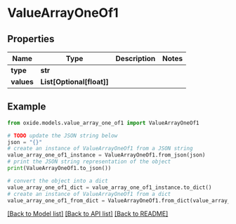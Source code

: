 # ValueArrayOneOf1


## Properties

Name | Type | Description | Notes
------------ | ------------- | ------------- | -------------
**type** | **str** |  | 
**values** | **List[Optional[float]]** |  | 

## Example

```python
from oxide.models.value_array_one_of1 import ValueArrayOneOf1

# TODO update the JSON string below
json = "{}"
# create an instance of ValueArrayOneOf1 from a JSON string
value_array_one_of1_instance = ValueArrayOneOf1.from_json(json)
# print the JSON string representation of the object
print(ValueArrayOneOf1.to_json())

# convert the object into a dict
value_array_one_of1_dict = value_array_one_of1_instance.to_dict()
# create an instance of ValueArrayOneOf1 from a dict
value_array_one_of1_from_dict = ValueArrayOneOf1.from_dict(value_array_one_of1_dict)
```
[[Back to Model list]](../README.md#documentation-for-models) [[Back to API list]](../README.md#documentation-for-api-endpoints) [[Back to README]](../README.md)


